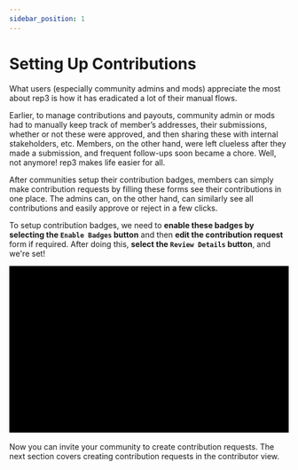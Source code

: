 ```yaml
---
sidebar_position: 1
---
```


# Setting Up Contributions
What users (especially community admins and mods) appreciate the most about rep3 is how it has eradicated a lot of their manual flows. 

Earlier, to manage contributions and payouts, community admin or mods had to manually keep track of member’s addresses, their submissions, whether or not these were approved, and then sharing these with internal stakeholders, etc. Members, on the other hand, were left clueless after they made a submission, and frequent follow-ups soon became a chore. Well, not anymore! rep3 makes life easier for all.

After communities setup their contribution badges, members can simply make contribution requests by filling these forms see their contributions in one place. The admins can, on the other hand, can similarly see all contributions and easily approve or reject in a few clicks.

To setup contribution badges, we need to **enable these badges by selecting the `Enable Badges` button** and then **edit the contribution request** form if required. After doing this, **select the `Review Details` button**, and we're set!

![](../img/008-setup_contribution_badges.gif)

Now you can invite your community to create contribution requests. The next section covers creating contribution requests in the contributor view.